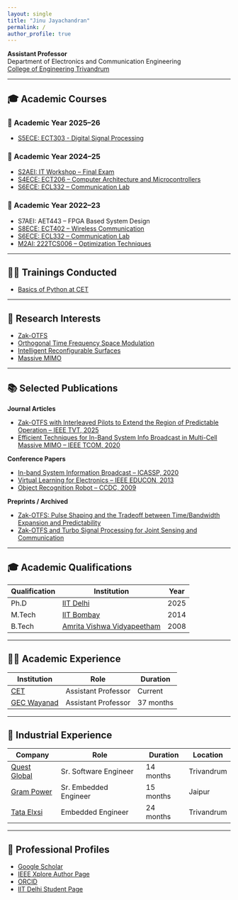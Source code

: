 ```yaml
---
layout: single
title: "Jinu Jayachandran"
permalink: /
author_profile: true
---
```


**Assistant Professor**  
Department of Electronics and Communication Engineering  
[College of Engineering Trivandrum](https://www.cet.ac.in)  

---

## 🎓 Academic Courses
### 📘 Academic Year 2025–26
- [S5ECE: ECT303 - Digital Signal Processing](ay2025-26_ect303dsp.md)
### 📘 Academic Year 2024–25
- [S2AEI: IT Workshop – Final Exam](s2aeiitw.md)
- [S4ECE: ECT206 – Computer Architecture and Microcontrollers](ect206cam.md)
- [S6ECE: ECL332 – Communication Lab](ecl332_ay2024-25.md)

### 📘 Academic Year 2022–23
- S7AEI: AET443 – FPGA Based System Design  
- [S8ECE: ECT402 – Wireless Communication](ect402wc.md)  
- [S6ECE: ECL332 – Communication Lab](ecl332cl.md)  
- [M2AI: 222TCS006 – Optimization Techniques](222tcs006ot.md)

---

## 🧑‍🏫 Trainings Conducted
- [Basics of Python at CET](pythonbasics.md)

---

## 📡 Research Interests
- [Zak-OTFS](https://ieeexplore.ieee.org/abstract/document/9927420)  
- [Orthogonal Time Frequency Space Modulation](https://ieeexplore.ieee.org/abstract/document/7925924)  
- [Intelligent Reconfigurable Surfaces](https://www.youtube.com/watch?v=PmTjNGabrkA)  
- [Massive MIMO](https://ieeexplore.ieee.org/document/6736761)

---

## 📚 Selected Publications

**Journal Articles**
- [Zak-OTFS with Interleaved Pilots to Extend the Region of Predictable Operation – IEEE TVT, 2025](https://ieeexplore.ieee.org/abstract/document/11033202)  
- [Efficient Techniques for In-Band System Info Broadcast in Multi-Cell Massive MIMO – IEEE TCOM, 2020](https://ieeexplore.ieee.org/document/9133545)  

**Conference Papers**
- [In-band System Information Broadcast – ICASSP, 2020](https://ieeexplore.ieee.org/document/9053435)  
- [Virtual Learning for Electronics – IEEE EDUCON, 2013](https://ieeexplore.ieee.org/document/6530185)  
- [Object Recognition Robot – CCDC, 2009](https://ieeexplore.ieee.org/document/5192399)  

**Preprints / Archived**
- [Zak-OTFS: Pulse Shaping and the Tradeoff between Time/Bandwidth Expansion and Predictability](https://arxiv.org/abs/2405.02718)  
- [Zak-OTFS and Turbo Signal Processing for Joint Sensing and Communication](https://arxiv.org/abs/2406.06024)  

---

## 🎓 Academic Qualifications

| Qualification | Institution | Year |
|---------------|-------------|------|
| Ph.D          | [IIT Delhi](https://www.ee.iitd.ac.in) | 2025 |
| M.Tech        | [IIT Bombay](https://www.ee.iitb.ac.in) | 2014 |
| B.Tech        | [Amrita Vishwa Vidyapeetham](https://www.amrita.edu/program/btech-electronics-and-communication-engineering/) | 2008 |

---

## 👨‍🏫 Academic Experience

| Institution | Role | Duration |
|-------------|------|----------|
| [CET](https://www.ee.cet.ac.in/) | Assistant Professor | Current |
| [GEC Wayanad](https://www.gecwyd.ac.in/) | Assistant Professor | 37 months |

---

## 🏢 Industrial Experience

| Company | Role | Duration | Location |
|---------|------|----------|----------|
| [Quest Global](https://www.quest-global.com/) | Sr. Software Engineer | 14 months | Trivandrum |
| [Gram Power](https://www.grampower.com/) | Sr. Embedded Engineer | 15 months | Jaipur |
| [Tata Elxsi](https://www.tataelxsi.com/) | Embedded Engineer | 24 months | Trivandrum |

---

## 🔗 Professional Profiles
- [Google Scholar](https://scholar.google.co.in/citations?user=JaImdO8AAAAJ&hl=en)  
- [IEEE Xplore Author Page](https://ieeexplore.ieee.org/author/37088469967)  
- [ORCID](https://orcid.org/0000-0002-3167-4986)  
- [IIT Delhi Student Page](iitd.md)

